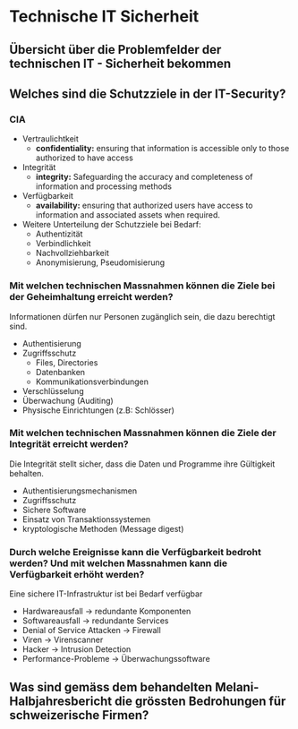 # Technische IT Sicherheit
## Übersicht über die Problemfelder der technischen IT - Sicherheit bekommen

## Welches sind die Schutzziele in der IT-Security?
### CIA
* Vertraulichtkeit
  * **confidentiality:** ensuring that information is accessible only to those authorized to have access
* Integrität
  * **integrity:** Safeguarding the accuracy and completeness of information and processing methods
* Verfügbarkeit
  * **availability:** ensuring that authorized users have access to information and associated assets when required.
* Weitere Unterteilung der Schutzziele bei Bedarf:
  * Authentizität
  * Verbindlichkeit
  * Nachvollziehbarkeit
  * Anonymisierung, Pseudomisierung

### Mit welchen technischen Massnahmen können die Ziele bei der Geheimhaltung erreicht werden?
Informationen dürfen nur Personen zugänglich sein, die dazu berechtigt sind.
 * Authentisierung
 * Zugriffsschutz
   * Files, Directories
   * Datenbanken
   * Kommunikationsverbindungen
 * Verschlüsselung
 * Überwachung (Auditing)
 * Physische Einrichtungen (z.B: Schlösser)

### Mit welchen technischen Massnahmen können die Ziele der Integrität erreicht werden?
Die Integrität stellt sicher, dass die Daten und Programme ihre Gültigkeit behalten.
* Authentisierungsmechanismen
* Zugriffsschutz
* Sichere Software
* Einsatz von Transaktionssystemen
* kryptologische Methoden (Message digest)

### Durch welche Ereignisse kann die Verfügbarkeit bedroht werden? Und mit welchen Massnahmen kann die Verfügbarkeit erhöht werden?
Eine sichere IT-Infrastruktur ist bei Bedarf verfügbar
* Hardwareausfall -> redundante Komponenten
* Softwareausfall -> redundante Services
* Denial of Service Attacken -> Firewall
* Viren -> Virenscanner
* Hacker -> Intrusion Detection
* Performance-Probleme -> Überwachungssoftware
## Was sind gemäss dem behandelten Melani-Halbjahresbericht die grössten Bedrohungen für schweizerische Firmen?
